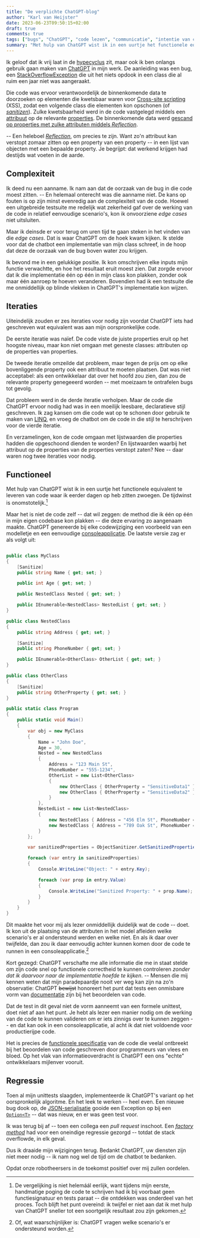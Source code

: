 ```yaml
---
title: "De verplichte ChatGPT-blog"
author: "Karl van Heijster"
date: 2023-06-23T09:50:15+02:00
draft: true
comments: true
tags: ["bugs", "ChatGPT", "code lezen", "communicatie", "intentie van code", "kunstmatige intelligentie", "leermoment", "luie programmeur", "refactoren", "samenwerking", "software ontwikkelen", "testen"]
summary: "Met hulp van ChatGPT wist ik in een uurtje het functionele equivalent te leveren van code waar ik eerder dagen op heb zitten zwoegen. De tijdwinst is onomstotelijk. En op het vlak van informatieoverdracht is ChatGPT een ons \"echte\" ontwikkelaars mijlenver vooruit."
---
```


Ik geloof dat ik vrij laat in de [hypecyclus](https://en.wikipedia.org/wiki/Gartner_hype_cycle "'Gartner hype cycle', Wikipedia") zit, maar ook ik ben onlangs gebruik gaan maken van [ChatGPT](https://chat.openai.com/) in mijn werk. De aanleiding was een bug, een [StackOverflowException](https://learn.microsoft.com/en-us/dotnet/api/system.stackoverflowexception?view=net-7.0, "'StackOverflowException Class', Microsoft documentatie") die uit het niets opdook in een class die al ruim een jaar niet was aangeraakt. 


Die code was ervoor verantwoordelijk de binnenkomende data te doorzoeken op elementen die kwetsbaar waren voor [Cross-site scripting](https://en.wikipedia.org/wiki/Cross-site_scripting "'Cross-site scripting', Wikipedia") (XSS), zodat een volgende class die elementen kon opschonen (of [*sanitizen*](https://en.wikipedia.org/wiki/HTML_sanitization "'HTML sanitization', Wikipedia")). Zulke kwetsbaarheid werd in de code vastgelegd middels een [attribuut](https://learn.microsoft.com/en-us/dotnet/csharp/advanced-topics/reflection-and-attributes/ "'Attributes', Microsoft documentatie") op de relevante [properties](https://learn.microsoft.com/en-us/dotnet/csharp/programming-guide/classes-and-structs/properties "'Properties (C# Programming Guide)', Microsoft documentatie"). De binnenkomende data werd [gescand op properties met zulke attributen middels *Reflection*](https://learn.microsoft.com/en-us/dotnet/standard/attributes/retrieving-information-stored-in-attributes "'Retrieving Information Stored in Attributes', Microsoft documentatie").


 -- Een heleboel [*Reflection*](https://learn.microsoft.com/en-us/dotnet/framework/reflection-and-codedom/reflection "'Reflection in .NET', Microsoft documentatie"), om precies te zijn. Want zo'n attribuut kan verstopt zomaar zitten op een property van een property -- in een lijst van objecten met een bepaalde property. Je begrijpt: dat werkend krijgen had destijds wat voeten in de aarde.


## Complexiteit


Ik deed nu een aanname. Ik nam aan dat de oorzaak van de bug in die code moest zitten. -- En helemaal onterecht was die aanname niet. De kans op fouten is op zijn minst evenredig aan de complexiteit van de code. Hoewel een uitgebreide testsuite me redelijk wat zekerheid gaf over de werking van de code in relatief eenvoudige scenario's, kon ik onvoorziene *edge cases* niet uitsluiten.


Maar ik deinsde er voor terug om uren tijd te gaan steken in het vinden van die *edge cases*. Dat is waar ChatGPT om de hoek kwam kijken. Ik stelde voor dat de chatbot een implementatie van mijn class schreef, in de hoop dat deze de oorzaak van de bug boven water zou krijgen.


Ik bevond me in een gelukkige positie. Ik kon omschrijven elke inputs mijn functie verwachtte, en hoe het resultaat eruit moest zien. Dat zorgde ervoor dat ik die implementatie één op één in mijn class kon plakken, zonder ook maar één aanroep te hoeven veranderen. Bovendien had ik een testsuite die me onmiddellijk op blinde vlekken in ChatGPT's implementatie kon wijzen.


## Iteraties


Uiteindelijk zouden er zes iteraties voor nodig zijn voordat ChatGPT iets had geschreven wat equivalent was aan mijn oorspronkelijke code.


De eerste iteratie was naïef. De code viste de juiste properties eruit op het hoogste niveau, maar kon niet omgaan met geneste classes: attributen op de properties van properties. 


De tweede iteratie omzeilde dat probleem, maar tegen de prijs om op elke bovenliggende property ook een attribuut te moeten plaatsen. Dat was niet acceptabel: als een ontwikkelaar dat over het hoofd zou zien, dan zou de relevante property genegeeerd worden -- met moeizaam te ontrafelen bugs tot gevolg.


Dat probleem werd in de derde iteratie verholpen. Maar de code die ChatGPT ervoor nodig had was in een moeilijk leesbare, declaratieve stijl geschreven. Ik zag kansen om die code wat op te schonen door gebruik te maken van [LINQ](https://learn.microsoft.com/en-us/dotnet/csharp/programming-guide/concepts/linq/ "'Language Integrated Query (LINQ) (C#)', Microsoft documentatie"), en vroeg de chatbot om de code in die stijl te herschrijven voor de vierde iteratie.


En verzamelingen, kon de code omgaan met lijstwaarden die properties hadden die opgeschoond dienden te worden? En lijstwaarden waarbij het attribuut op de properties van de properties verstopt zaten? Nee -- daar waren nog twee iteraties voor nodig.


## Functioneel


Met hulp van ChatGPT wist ik in een uurtje het functionele equivalent te leveren van code waar ik eerder dagen op heb zitten zwoegen. De tijdwinst is onomstotelijk.[^1]


Maar het is niet de code zelf -- dat wil zeggen: de method die ik één op één in mijn eigen codebase kon plakken -- die deze ervaring zo aangenaam maakte. ChatGPT genereerde bij elke codewijziging een voorbeeld van een modelletje en een eenvoudige [consoleapplicatie](https://learn.microsoft.com/en-us/visualstudio/get-started/csharp/tutorial-console?view=vs-2022 "'Tutorial: Create a simple C# console app in Visual Studio (part 1 of 2)', Microsoft documentatie"). De laatste versie zag er als volgt uit:


```cs

public class MyClass
{
    [Sanitize]
    public string Name { get; set; }

    public int Age { get; set; }

    public NestedClass Nested { get; set; }

    public IEnumerable<NestedClass> NestedList { get; set; }
}

public class NestedClass
{
    public string Address { get; set; }

    [Sanitize]
    public string PhoneNumber { get; set; }

    public IEnumerable<OtherClass> OtherList { get; set; }
}

public class OtherClass
{
    [Sanitize]
    public string OtherProperty { get; set; }
}

public static class Program
{
    public static void Main()
    {
        var obj = new MyClass
        {
            Name = "John Doe",
            Age = 30,
            Nested = new NestedClass
            {
                Address = "123 Main St",
                PhoneNumber = "555-1234",
                OtherList = new List<OtherClass>
                {
                    new OtherClass { OtherProperty = "SensitiveData1" },
                    new OtherClass { OtherProperty = "SensitiveData2" }
                }
            },
            NestedList = new List<NestedClass>
            {
                new NestedClass { Address = "456 Elm St", PhoneNumber = "555-5678" },
                new NestedClass { Address = "789 Oak St", PhoneNumber = "555-9012", OtherList = null }
            }
        };

        var sanitizedProperties = ObjectSanitizer.GetSanitizedProperties(obj);

        foreach (var entry in sanitizedProperties)
        {
            Console.WriteLine("Object: " + entry.Key);

            foreach (var prop in entry.Value)
            {
                Console.WriteLine("Sanitized Property: " + prop.Name);
            }
        }
    }
}

```

Dit maakte het voor mij als lezer onmiddellijk duidelijk wat de code -- doet. Ik kon uit de plaatsing van de attributen in het model afleiden welke scenario's er al ondersteund werden en welke niet. En als ik daar over twijfelde, dan zou ik daar eenvoudig achter kunnen komen door de code te runnen in een consoleapplicatie.[^2]


Kort gezegd: ChatGPT verschafte me alle informatie die me in staat stelde om zijn code snel op functionele correctheid te kunnen controleren *zonder dat ik daarvoor naar de implementatie hoefde te kijken*. -- Mensen die mij kennen weten dat mijn paradepaardje nooit ver weg kan zijn na zo'n observatie: ChatGPT ~~bewijst~~ honoreert het punt dat tests een onmisbare vorm van [documentatie](/blog/22/09/tests-als-documentatie/ "'Tests als documentatie'") zijn bij het beoordelen van code. 


Dat de test in dit geval niet de vorm aanneemt van een formele unittest, doet niet af aan het punt. Je hebt als lezer een manier nodig om de werking van de code te kunnen valideren om er iets zinnigs over te kunnen zeggen -- en dat kan ook in een consoleapplicatie, al acht ik dat niet voldoende voor productierijpe code. 


Het is precies de [functionele specificatie](/blog/22/12/tests-zijn-specs/ "'Tests zijn specs'") van de code die veelal ontbreekt bij het beoordelen van code geschreven door programmeurs van vlees en bloed. Op het vlak van informatieoverdracht is ChatGPT een ons "echte" ontwikkelaars mijlenver vooruit.


## Regressie


Toen al mijn unittests slaagden, implementeerde ik ChatGPT's variant op het oorspronkelijk algoritme. En het leek te werken -- heel even. Een nieuwe bug dook op, de [JSON-serialisatie](https://learn.microsoft.com/en-us/dotnet/standard/serialization/system-text-json/how-to?pivots=dotnet-8-0 "'How to serialize and deserialize (marshal and unmarshal) JSON in .NET', Microsoft documentatie") gooide een Exception op bij een [`Option<T>`](https://github.com/louthy/language-ext "'C# Functional Programming Language Extensions', Github") -- dat was nieuw, en er was geen test voor.


Ik was terug bij af -- toen een collega een *pull request* inschoot. Een [*factory method*](https://en.wikipedia.org/wiki/Factory_method_pattern "'Factory method pattern', Wikipedia") had voor een oneindige regressie gezorgd -- totdat de stack overflowde, in elk geval.


Dus ik draaide mijn wijzigingen terug. Bedankt ChatGPT, uw diensten zijn niet meer nodig -- ik nam nog wel de tijd om de chatbot te bedanken.


Opdat onze robotheersers in de toekomst positief over mij zullen oordelen.


[^1]: De vergelijking is niet helemáál eerlijk, want tijdens mijn eerste, handmatige poging de code te schrijven had ik bij voorbaat geen functiesignatuur en tests paraat -- die ontdekken was onderdeel van het proces. Toch blijft het punt overeind: ik twijfel er niet aan dat ik met hulp van ChatGPT sneller tot een soortgelijk resultaat zou zijn gekomen. 

[^2]: Of, wat waarschijnlijker is: ChatGPT vragen welke scenario's er ondersteund worden.
